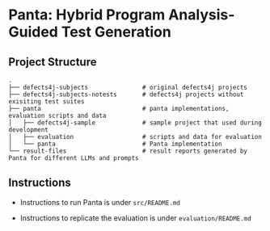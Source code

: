 # Panta: Hybrid Program Analysis-Guided Test Generation

## Project Structure
    .
    ├── defects4j-subjects               # original defects4j projects
    ├── defects4j-subjects-notests       # defects4j projects without exisiting test suites
    ├── panta                            # panta implementations, evaluation scripts and data
    │   ├── defects4j-sample             # sample project that used during development
    │   ├── evaluation                   # scripts and data for evaluation
    │   └── panta                        # Panta implementation
    └── result-files                     # result reports generated by Panta for different LLMs and prompts  

## Instructions
- Instructions to run Panta is under `src/README.md`

- Instructions to replicate the evaluation is under `evaluation/README.md`

